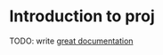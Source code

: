 # Introduction to proj

TODO: write [great documentation](http://jacobian.org/writing/what-to-write/)
